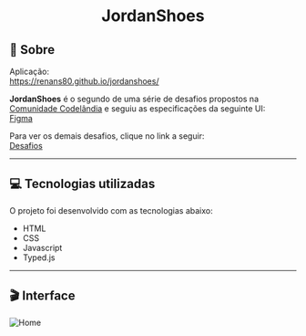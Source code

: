 # <div align="center">JordanShoes</div>

## 📃 Sobre
Aplicação: <br>
<https://renans80.github.io/jordanshoes/>

**JordanShoes** é o segundo de uma série de desafios propostos na [Comunidade Codelândia](https://discord.gg/QevDJqCzaY) e seguiu as especificações da seguinte UI: <br>
[Figma](https://www.figma.com/file/Yb9IBH56g7T1hdIyZ3BMNO/Desafios---Codel%C3%A2ndia?node-id=1883%3A2)

Para ver os demais desafios, clique no link a seguir: <br>
[Desafios](https://renans80.github.io/desafios-codelandia/)

---

## 💻 Tecnologias utilizadas 
O projeto foi desenvolvido com as tecnologias abaixo: <br>

* HTML
* CSS
* Javascript
* Typed.js

---

## 🎬 Interface
![Home](https://ik.imagekit.io/zqxyh6u3ylz/JordanShoes/desafio2_Kppjax0Yo.jpg?updatedAt=1703618774586)



